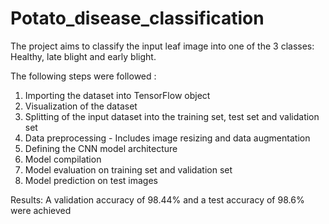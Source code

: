 # Potato_disease_classification
The project aims to classify the input leaf image into one of the 3 classes: Healthy, late blight and early blight.

The following steps were followed :
1. Importing the dataset into TensorFlow object
2. Visualization of the dataset
3. Splitting of the input dataset into the training set, test set and validation set
4. Data preprocessing - Includes image resizing and data augmentation
5. Defining the CNN model architecture
6. Model compilation
7. Model evaluation on training set and validation set
8. Model prediction on test images
   
Results: A validation accuracy of 98.44% and a test accuracy of 98.6% were achieved
